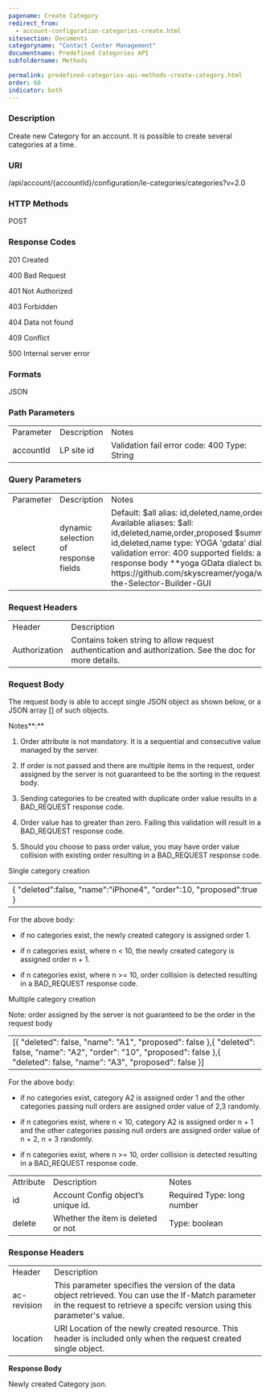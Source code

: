 ```yaml
---
pagename: Create Category
redirect_from:
  - account-configuration-categories-create.html
sitesection: Documents
categoryname: "Contact Center Management"
documentname: Predefined Categories API
subfoldername: Methods

permalink: predefined-categories-api-methods-create-category.html
order: 60
indicator: both
---
```

### Description

Create new Category for an account. It is possible to create several categories at a time.

### URI

/api/account/{accountId}/configuration/le-categories/categories?v=2.0

### HTTP Methods

POST

### Response Codes

201 Created

400 Bad Request

401 Not Authorized

403 Forbidden

404 Data not found

409 Conflict

500 Internal server error

### Formats

JSON

### Path Parameters

<table>
  <tr>
    <td>Parameter</td>
    <td>Description</td>
    <td>Notes</td>
  </tr>
  <tr>
    <td>accountId</td>
    <td>LP site id</td>
    <td>Validation fail error code: 400
Type: String </td>
  </tr>
</table>


### Query Parameters

<table>
  <tr>
    <td>Parameter</td>
    <td>Description</td>
    <td>Notes</td>
  </tr>
  <tr>
    <td>select</td>
    <td>dynamic selection of response fields</td>
    <td>Default: $all alias: id,deleted,name,order,proposed
Available aliases:
$all: id,deleted,name,order,proposed
$summary: id,deleted,name
type: YOGA 'gdata' dialect
validation error: 400
supported fields: any in response body
**yoga GData dialect builder url:
https://github.com/skyscreamer/yoga/wiki/Using-the-Selector-Builder-GUI</td>
  </tr>
</table>


### Request Headers

<table>
  <tr>
    <td>Header</td>
    <td>Description</td>
  </tr>
  <tr>
    <td>Authorization</td>
    <td>Contains token string to allow request authentication and authorization. See the doc for more details.</td>
  </tr>
</table>


### Request Body

The request body is able to accept single JSON object as shown below, or a JSON array [] of such objects.

Notes**:**

1. Order attribute is not mandatory. It is a sequential and consecutive value managed by the server.

2. If order is not passed and there are multiple items in the request, order assigned by the server is not guaranteed to be the sorting in the request body.

3. Sending categories to be created with duplicate order value results in a BAD_REQUEST response code.

4. Order value has to greater than zero. Failing this validation will result in a BAD_REQUEST response code.

5. Should you choose to pass order value, you may have order value collision with existing order resulting in a BAD_REQUEST response code.

Single category creation

<table>
  <tr>
    <td>{
             "deleted":false,
             "name":"iPhone4",
             "order":10,
             "proposed":true
}</td>
  </tr>
</table>


For the above body:

* if no categories exist, the newly created category is assigned order 1.

* if n categories exist, where n < 10, the newly created category is assigned order n + 1.

* if n categories exist, where n >= 10, order collision is detected  resulting in a BAD_REQUEST response code.

Multiple category creation

Note: order assigned by the server is not guaranteed to be the order in the request body

<table>
  <tr>
    <td>[{
    "deleted": false,
    "name": "A1",
    "proposed": false
},{
    "deleted": false,
    "name": "A2",
    "order": "10",
    "proposed": false
},{
    "deleted": false,
    "name": "A3",
    "proposed": false
}]</td>
  </tr>
</table>


For the above body:

* if no categories exist, category A2 is assigned order 1 and the other categories passing null orders are assigned order value of 2,3 randomly.

* if n categories exist, where n < 10, category A2 is assigned order n + 1 and the other categories passing null orders are assigned order value of n + 2, n + 3 randomly.

* if n categories exist, where n >= 10, order collision is detected  resulting in a BAD_REQUEST response code.

<table>
  <tr>
    <td>Attribute</td>
    <td>Description</td>
    <td>Notes</td>
  </tr>
  <tr>
    <td>id</td>
    <td>Account Config object’s unique id.</td>
    <td>Required
Type: long number</td>
  </tr>
  <tr>
    <td>delete</td>
    <td>Whether the item is deleted or not </td>
    <td>Type: boolean</td>
  </tr>
</table>


### Response Headers

<table>
  <tr>
    <td>Header</td>
    <td>Description</td>
  </tr>
  <tr>
    <td>ac-revision</td>
    <td>This parameter specifies the version of the data object retrieved. You can use the If-Match parameter in the request to retrieve a specifc version using this parameter's value.</td>
  </tr>
  <tr>
    <td>location</td>
    <td>URI Location of the newly created resource. This header is included only when the request created single object. </td>
  </tr>
</table>


**Response Body**

Newly created Category json.
